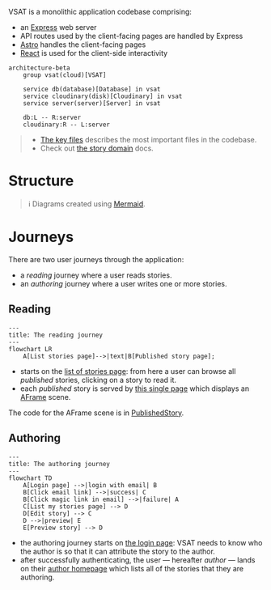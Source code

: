 VSAT is a monolithic application codebase comprising:

* an [Express](https://expressjs.com/) web server
* API routes used by the client-facing pages are handled by Express
* [Astro](https://astro.build/) handles the client-facing pages
* [React](https://react.dev/) is used for the client-side interactivity

```mermaid
architecture-beta
    group vsat(cloud)[VSAT]

    service db(database)[Database] in vsat
    service cloudinary(disk)[Cloudinary] in vsat
    service server(server)[Server] in vsat

    db:L -- R:server
    cloudinary:R -- L:server
```

> * [The key files](./key-files.md) describes the most important files in the
> codebase.
> * Check out [the story domain](./domain.md) docs.

# Structure

> ℹ️ Diagrams created using
> [Mermaid](https://docs.github.com/en/get-started/writing-on-github/working-with-advanced-formatting/creating-diagrams).

# Journeys

There are two user journeys through the application:

* a _reading_ journey where a user reads stories.
* an _authoring_ journey where a user writes one or more stories.

## Reading

```mermaid
---
title: The reading journey
---
flowchart LR
    A[List stories page]-->|text|B[Published story page];
```

* starts on the [list of stories page](/src/pages/story/index.astro): from here
  a user can browse all _published_ stories, clicking on a story to read it.
* each _published_ story is served by
  [this single page](/src/pages/story/[storyId]/index.astro) which displays an
  [AFrame](https://aframe.io/) scene.

The code for the AFrame scene is in
[PublishedStory](/src/components/story/published/PublishedStory.astro).

## Authoring

```mermaid
---
title: The authoring journey
---
flowchart TD
    A[Login page] -->|login with email| B
    B[Click email link] -->|success| C
    B[Click magic link in email] -->|failure| A
    C[List my stories page] --> D
    D[Edit story] --> C
    D -->|preview| E
    E[Preview story] --> D
```

* the authoring journey starts on
  [the login page](/src/pages/login/index.astro): VSAT needs to know who the
  author is so that it can attribute the story to the author.
* after successfully authenticating, the user — hereafter _author_ — lands on
  their [author homepage](/src/pages/author/story/index.astro) which lists all
  of the stories that they are authoring.
